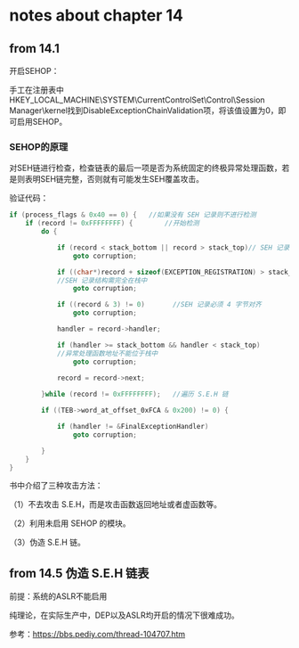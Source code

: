 # notes about chapter 14

## from 14.1

开启SEHOP：

手工在注册表中HKEY_LOCAL_MACHINE\SYSTEM\CurrentControlSet\Control\Session
Manager\kernel找到DisableExceptionChainValidation项，将该值设置为0，即可启用SEHOP。

### SEHOP的原理

对SEH链进行检查，检查链表的最后一项是否为系统固定的终极异常处理函数，若是则表明SEH链完整，否则就有可能发生SEH覆盖攻击。


验证代码：

```C++
if (process_flags & 0x40 == 0) {   //如果没有 SEH 记录则不进行检测
    if (record != 0xFFFFFFFF) {        //开始检测 
        do {

            if (record < stack_bottom || record > stack_top)// SEH 记录必须位于栈中
                goto corruption;

            if ((char*)record + sizeof(EXCEPTION_REGISTRATION) > stack_top)
            //SEH 记录结构需完全在栈中
                goto corruption;

            if ((record & 3) != 0)       //SEH 记录必须 4 字节对齐
                goto corruption;

            handler = record->handler;

            if (handler >= stack_bottom && handler < stack_top)
            //异常处理函数地址不能位于栈中 
                goto corruption;
            
            record = record->next;

        }while (record != 0xFFFFFFFF);   //遍历 S.E.H 链

        if ((TEB->word_at_offset_0xFCA & 0x200) != 0) {

            if (handler != &FinalExceptionHandler)
                goto corruption;

        }
    }
}
```

书中介绍了三种攻击方法：

（1）不去攻击 S.E.H，而是攻击函数返回地址或者虚函数等。

（2）利用未启用 SEHOP 的模块。

（3）伪造 S.E.H 链。


## from 14.5 伪造 S.E.H 链表


前提：系统的ASLR不能启用

纯理论，在实际生产中，DEP以及ASLR均开启的情况下很难成功。

参考：https://bbs.pediy.com/thread-104707.htm